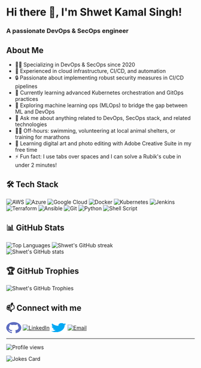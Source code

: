 # Hi there 👋, I'm Shwet Kamal Singh!

<h3 align="left">A passionate DevOps & SecOps engineer</h3>

## About Me
- 👨‍💻 Specializing in DevOps & SecOps since 2020
- 🚀 Experienced in cloud infrastructure, CI/CD, and automation
- 🔒 Passionate about implementing robust security measures in CI/CD pipelines
- 🌱 Currently learning advanced Kubernetes orchestration and GitOps practices
- 🤖 Exploring machine learning ops (MLOps) to bridge the gap between ML and DevOps
- 💬 Ask me about anything related to DevOps, SecOps stack, and related technologies
- 🏊‍♂️ Off-hours: swimming, volunteering at local animal shelters, or training for marathons
- 🎨 Learning digital art and photo editing with Adobe Creative Suite in my free time
- ⚡ Fun fact: I use tabs over spaces and I can solve a Rubik's cube in under 2 minutes!

## 🛠️ Tech Stack

![AWS](https://img.shields.io/badge/AWS-%23FF9900.svg?style=for-the-badge&logo=amazon-aws&logoColor=white)
![Azure](https://img.shields.io/badge/azure-%230072C6.svg?style=for-the-badge&logo=microsoftazure&logoColor=white)
![Google Cloud](https://img.shields.io/badge/GoogleCloud-%234285F4.svg?style=for-the-badge&logo=google-cloud&logoColor=white)
![Docker](https://img.shields.io/badge/docker-%230db7ed.svg?style=for-the-badge&logo=docker&logoColor=white)
![Kubernetes](https://img.shields.io/badge/kubernetes-%23326ce5.svg?style=for-the-badge&logo=kubernetes&logoColor=white)
![Jenkins](https://img.shields.io/badge/jenkins-%232C5263.svg?style=for-the-badge&logo=jenkins&logoColor=white)
![Terraform](https://img.shields.io/badge/terraform-%235835CC.svg?style=for-the-badge&logo=terraform&logoColor=white)
![Ansible](https://img.shields.io/badge/ansible-%231A1918.svg?style=for-the-badge&logo=ansible&logoColor=white)
![Git](https://img.shields.io/badge/git-%23F05033.svg?style=for-the-badge&logo=git&logoColor=white)
![Python](https://img.shields.io/badge/python-3670A0?style=for-the-badge&logo=python&logoColor=ffdd54)
![Shell Script](https://img.shields.io/badge/shell_script-%23121011.svg?style=for-the-badge&logo=gnu-bash&logoColor=white)

## 📊 GitHub Stats

<div align="left">
  <img src="https://github-readme-stats.vercel.app/api/top-langs/?username=Shwet-Kamal-Singh&layout=compact&theme=default&hide_border=true" alt="Top Languages" width="50%" />
  <img src="https://github-readme-streak-stats.herokuapp.com/?user=Shwet-Kamal-Singh&theme=default&hide_border=true" alt="Shwet's GitHub streak" width="48.5%" />
</div>

<div align="left">
  <img src="https://github-readme-stats.vercel.app/api?username=Shwet-Kamal-Singh&show_icons=true&theme=default&hide_border=true" alt="Shwet's GitHub stats" width="49%" />
</div>

## 🏆 GitHub Trophies

<div align="left">
  <img src="https://github-profile-trophy.vercel.app/?username=Shwet-Kamal-Singh&theme=flat&column=4&margin-w=15&margin-h=15&no-frame=true" alt="Shwet's GitHub Trophies" width="80%" />
</div>



## 📫 Connect with me

<p align="left">
  
  <a href="https://github.com/Shwet-Kamal-Singh" target="_blank"><img align="center" src="https://github.com/Shwet-Kamal-Singh/Shwet-Kamal-Singh/blob/main/images/github.svg" alt="GitHub" height="30" width="40" /></a>
  <a href="https://in.linkedin.com/in/shwet-kamal-singh" target="_blank"><img align="center" src="https://cdn.worldvectorlogo.com/logos/linkedin-icon.svg" alt="LinkedIn" height="30" width="40" /></a>
  <a href="https://x.com/_shwetsingh" target="_blank"><img align="center" src="https://github.com/Shwet-Kamal-Singh/Shwet-Kamal-Singh/blob/main/images/twitter.svg" alt="Twitter" height="30" width="40" /></a>
  <a href="mailto:shwetkamalsingh55@gmail.com" target="_blank"><img align="center" src="https://cdn.worldvectorlogo.com/logos/official-gmail-icon-2020-.svg" alt="Email" height="30" width="40" /></a>

</p>

---

<p align="left">
  <img src="https://komarev.com/ghpvc/?username=Shwet-Kamal-Singh&label=Profile%20views&color=0e75b6&style=flat" alt="Profile views" />
</p>

![Jokes Card](https://readme-jokes.vercel.app/api?theme=default)

